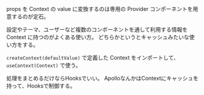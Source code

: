 props を Context の value に変換するのは専用の Provider コンポーネントを用意するのが定石。

設定やテーマ、ユーザーなど複数のコンポーネントを通して利用する情報を Context に持つのがよくある使い方。
どちらかというとキャッシュみたいな使い方をする。

`createContext(defaultValue)` で定義した Context をインポートして、`useContext(Context)` で使う。

処理をまとめるだけならHooksでいい。
ApolloなんかはContextにキャッシュを持って、Hooksで制御する。

